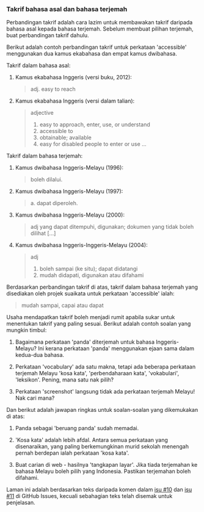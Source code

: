 ---
---

### Takrif bahasa asal dan bahasa terjemah

Perbandingan takrif adalah cara lazim untuk membawakan
takrif daripada bahasa asal kepada bahasa terjemah. Sebelum
membuat pilihan terjemah, buat perbandingan takrif dahulu.

Berikut adalah contoh perbandingan takrif untuk perkataan
'accessible' menggunakan dua kamus ekabahasa dan empat
kamus dwibahasa.

Takrif dalam bahasa asal:

1. Kamus ekabahasa Inggeris (versi buku, 2012):

    > adj. easy to reach

2. Kamus ekabahasa Inggeris (versi dalam talian):

    > adjective
    >
    > 1. easy to approach, enter, use, or understand
    > 2. accessible to
    > 3. obtainable; available
    > 4. easy for disabled people to enter or use
    >    ...

Takrif dalam bahasa terjemah:

1. Kamus dwibahasa Inggeris-Melayu (1996):

    > boleh dilalui.

2. Kamus dwibahasa Inggeris-Melayu (1997):

    > a. dapat diperoleh.

3. Kamus dwibahasa Inggeris-Melayu (2000):

    > adj yang dapat ditempuhi, digunakan;
    > dokumen yang tidak boleh dilihat [...]

4. Kamus dwibahasa Inggeris-Inggeris-Melayu (2004):

    > adj
    >
    > 1. boleh sampai (ke situ); dapat didatangi
    > 2. mudah didapati, digunakan atau difahami

Berdasarkan perbandingan takrif di atas, takrif dalam
bahasa terjemah yang disediakan oleh projek suaikata untuk
perkataan 'accessible' ialah:

> mudah sampai, capai atau dapat

Usaha mendapatkan takrif boleh menjadi rumit apabila
sukar untuk menentukan takrif yang paling sesuai. Berikut
adalah contoh soalan yang mungkin timbul:

1. Bagaimana perkataan 'panda' diterjemah untuk bahasa
Inggeris-Melayu? Ini kerana perkataan 'panda' menggunakan
ejaan sama dalam kedua-dua bahasa.

2. Perkataan 'vocabulary' ada satu makna, tetapi ada
beberapa perkataan terjemah Melayu 'kosa kata',
'perbendaharaan kata', 'vokabulari', 'leksikon'. Pening,
mana satu nak pilih?

3. Perkataan 'screenshot' langsung tidak ada perkataan
terjemah Melayu! Nak cari mana?

Dan berikut adalah jawapan ringkas untuk soalan-soalan
yang dikemukakan di atas:

1. Panda sebagai 'beruang panda' sudah memadai.

2. 'Kosa kata' adalah lebih afdal. Antara semua perkataan
yang disenaraikan, yang paling berkemungkinan murid sekolah
menengah pernah berdepan ialah perkataan 'kosa kata'.

3. Buat carian di web - hasilnya 'tangkapan layar'. Jika
tiada terjemahan ke bahasa Melayu boleh pilih yang
Indonesia. Pastikan terjemahan boleh difahami.

Laman ini adalah berdasarkan teks daripada komen dalam
[isu #10][a] dan [isu #11][b] di GitHub Issues, kecuali
sebahagian teks telah disemak untuk penjelasan.

  [a]: https://github.com/kmubiin/suaikata/issues/10
  [b]: https://github.com/kmubiin/suaikata/issues/11
